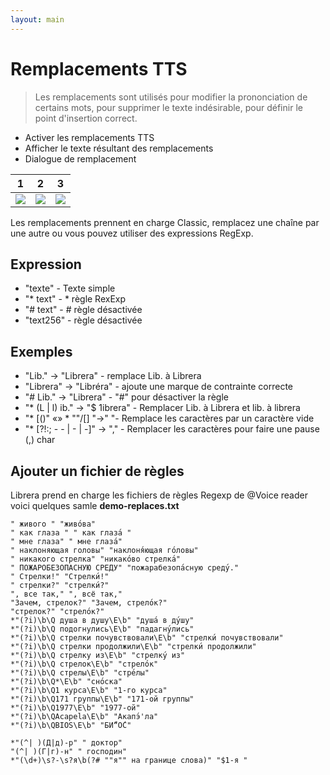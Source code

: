 ```yaml
---
layout: main
---
```


# Remplacements TTS

> Les remplacements sont utilisés pour modifier la prononciation de certains mots, pour supprimer le texte indésirable, pour définir le point d'insertion correct.

* Activer les remplacements TTS
* Afficher le texte résultant des remplacements
* Dialogue de remplacement

|1|2|3|
|-|-|-|
|![](1.png)|![](2.png)|![](3.png)|

Les remplacements prennent en charge Classic, remplacez une chaîne par une autre ou vous pouvez utiliser des expressions RegExp.

## Expression

* &quot;texte&quot; - Texte simple
* &quot;* text&quot; - * règle RexExp
* &quot;# text&quot; - # règle désactivée
* &quot;text256&quot; - règle désactivée

## Exemples

* &quot;Lib.&quot; -&gt; &quot;Librera&quot; - remplace Lib. à Librera
* &quot;Librera&quot; -&gt; &quot;Libréra&quot; - ajoute une marque de contrainte correcte
* &quot;# Lib.&quot; -&gt; &quot;Librera&quot; - &quot;#&quot; pour désactiver la règle
* &quot;* (L | l) ib.&quot; -&gt; &quot;$ 1ibrera&quot; - Remplacer Lib. à Librera et lib. à librera
* &quot;* [()&quot; «» * &quot;&quot;/[] &quot;-&gt;&quot; &quot;- Remplace les caractères par un caractère vide
* &quot;* [?!:; - - | - | -]&quot; -&gt; &quot;,&quot; - Remplacer les caractères pour faire une pause (,) char

## Ajouter un fichier de règles

Librera prend en charge les fichiers de règles Regexp de @Voice reader
voici quelques samle **demo-replaces.txt**

```
" живого " "живо́ва"
" как глаза " " как глаза́ "
" мне глаза" " мне глаза́"
" наклоняющая головы" "наклоня́ющая го́ловы"
" никакого стрелка" "никако́во стрелка́"
" ПОЖАРОБЕЗОПАСНУЮ СРЕДУ" "пожарабезопа́сную среду́."
" Стрелки!" "Стрелки́!"
" стрелки?" "стрелки́?"
", все так," ", всё так,"
"Зачем, стрелок?" "Зачем, стрело́к?"
"стрелок?" "стрело́к?"
*"(?i)\b\Q душа в душу\E\b" "душа́ в ду́шу"
*"(?i)\b\Q подогнулись\E\b" "падагну́лись"
*"(?i)\b\Q стрелки почувствовали\E\b" "стрелки́ почувствовали"
*"(?i)\b\Q стрелки продолжили\E\b" "стрелки́ продолжили"
*"(?i)\b\Q стрелку из\E\b" "стрелку́ из"
*"(?i)\b\Q стрелок\E\b" "стрело́к"
*"(?i)\b\Q стрелы\E\b" "стре́лы"
*"(?i)\b\Q*\E\b" "сно́ска"
*"(?i)\b\Q1 курса\E\b" "1-го курса"
*"(?i)\b\Q171 группы\E\b" "171-ой группы"
*"(?i)\b\Q1977\E\b" "1977-ой"
*"(?i)\b\QAcapela\E\b" "Акапэ́'ла"
*"(?i)\b\QBIOS\E\b" "БИ́“О́С"

*"(^| )(Д|д)-р" " доктор"
"(^| )(Г|г)-н" " господин"
*"(\d+)\s?-\s?я\b(?# ""я"" на границе слова)" "$1-я "
```

   
